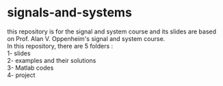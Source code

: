 # signals-and-systems
this repository is for the signal and system course and its slides are based on Prof. Alan V. Oppenheim's signal and system course.<br />
In this repository, there are 5 folders : <br />
  1- slides<br />
  2- examples and their solutions<br />
  3- Matlab codes<br />
  4- project
